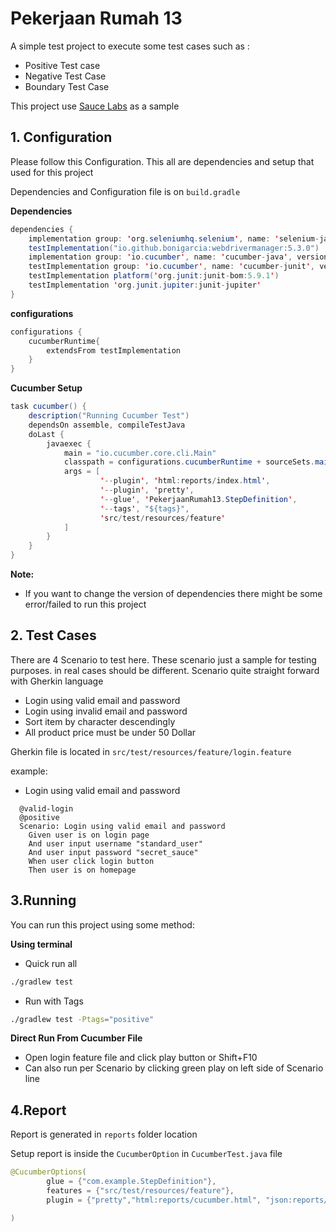 
# Pekerjaan Rumah 13 

A simple test project to execute some test cases such as :
- Positive Test case
- Negative Test Case
- Boundary Test Case

This project use [Sauce Labs](https://www.saucedemo.com/) as a sample


## 1. Configuration

Please follow this Configuration. This all are dependencies and setup that used for this project

Dependencies and Configuration file is on ```build.gradle```

**Dependencies**
```java
dependencies {
    implementation group: 'org.seleniumhq.selenium', name: 'selenium-java', version: '4.10.0'
    testImplementation("io.github.bonigarcia:webdrivermanager:5.3.0")
    implementation group: 'io.cucumber', name: 'cucumber-java', version: '7.12.1'
    testImplementation group: 'io.cucumber', name: 'cucumber-junit', version: '7.12.1'
    testImplementation platform('org.junit:junit-bom:5.9.1')
    testImplementation 'org.junit.jupiter:junit-jupiter'
}
```
**configurations**  
```java
configurations {
    cucumberRuntime{
        extendsFrom testImplementation
    }
}
```
**Cucumber Setup**  
```java
task cucumber() {
    description("Running Cucumber Test")
    dependsOn assemble, compileTestJava
    doLast {
        javaexec {
            main = "io.cucumber.core.cli.Main"
            classpath = configurations.cucumberRuntime + sourceSets.main.output + sourceSets.test.output
            args = [
                    '--plugin', 'html:reports/index.html',
                    '--plugin', 'pretty',
                    '--glue', 'PekerjaanRumah13.StepDefinition',
                    '--tags', "${tags}",
                    'src/test/resources/feature'
            ]
        }
    }
}
```

**Note:**
- If you want to change the version of dependencies there might be some error/failed to run this project
## 2. Test Cases

There are 4 Scenario to test here. These scenario just a sample for testing purposes. in real cases should be different. Scenario quite straight forward with Gherkin language

- Login using valid email and password
- Login using invalid email and password
- Sort item by character descendingly
- All product price must be under 50 Dollar

Gherkin file is located in ```src/test/resources/feature/login.feature```

example: 
- Login using valid email and password
```Gherkin
  @valid-login
  @positive
  Scenario: Login using valid email and password
    Given user is on login page
    And user input username "standard_user"
    And user input password "secret_sauce"
    When user click login button
    Then user is on homepage
```

## 3.Running

You can run this project using some method: 

**Using terminal**

- Quick run all 

``` bash 
./gradlew test

```

- Run with Tags 

``` bash 
./gradlew test -Ptags="positive"

```

**Direct Run From Cucumber File**

- Open login feature file and click play button or Shift+F10
- Can also run per Scenario by clicking green play on left side of Scenario line
## 4.Report

Report is generated in ```reports``` folder location

Setup report is inside the ```CucumberOption``` in ```CucumberTest.java``` file

```java
@CucumberOptions(
        glue = {"com.example.StepDefinition"},
        features = {"src/test/resources/feature"},
        plugin = {"pretty","html:reports/cucumber.html", "json:reports/cucumber.json"}

)
```
